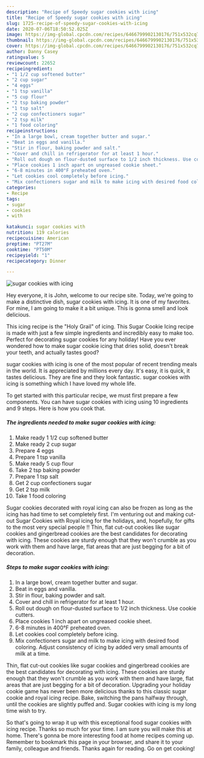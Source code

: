 ```yaml
---
description: "Recipe of Speedy sugar cookies with icing"
title: "Recipe of Speedy sugar cookies with icing"
slug: 1725-recipe-of-speedy-sugar-cookies-with-icing
date: 2020-07-06T18:50:52.025Z
image: https://img-global.cpcdn.com/recipes/6466799902130176/751x532cq70/sugar-cookies-with-icing-recipe-main-photo.jpg
thumbnail: https://img-global.cpcdn.com/recipes/6466799902130176/751x532cq70/sugar-cookies-with-icing-recipe-main-photo.jpg
cover: https://img-global.cpcdn.com/recipes/6466799902130176/751x532cq70/sugar-cookies-with-icing-recipe-main-photo.jpg
author: Danny Casey
ratingvalue: 5
reviewcount: 22652
recipeingredient:
- "1 1/2 cup softened butter"
- "2 cup sugar"
- "4 eggs"
- "1 tsp vanilla"
- "5 cup flour"
- "2 tsp baking powder"
- "1 tsp salt"
- "2 cup confectioners sugar"
- "2 tsp milk"
- "1 food coloring"
recipeinstructions:
- "In a large bowl, cream together butter and sugar."
- "Beat in eggs and vanilla."
- "Stir in flour, baking powder and salt."
- "Cover and chill in refrigerator for at least 1 hour."
- "Roll out dough on flour-dusted surface to 1/2 inch thickness. Use cookie cutters."
- "Place cookies 1 inch apart on ungreased cookie sheet."
- "6-8 minutes in 400°F preheated oven."
- "Let cookies cool completely before icing."
- "Mix confectioners sugar and milk to make icing with desired food coloring. Adjust consistency of icing by added very small amounts of milk at a time."
categories:
- Recipe
tags:
- sugar
- cookies
- with

katakunci: sugar cookies with 
nutrition: 119 calories
recipecuisine: American
preptime: "PT27M"
cooktime: "PT50M"
recipeyield: "1"
recipecategory: Dinner

---
```



![sugar cookies with icing](https://img-global.cpcdn.com/recipes/6466799902130176/751x532cq70/sugar-cookies-with-icing-recipe-main-photo.jpg)

Hey everyone, it is John, welcome to our recipe site. Today, we're going to make a distinctive dish, sugar cookies with icing. It is one of my favorites. For mine, I am going to make it a bit unique. This is gonna smell and look delicious.

This icing recipe is the &#34;Holy Grail&#34; of icing. This Sugar Cookie Icing recipe is made with just a few simple ingredients and incredibly easy to make too. Perfect for decorating sugar cookies for any holiday! Have you ever wondered how to make sugar cookie icing that dries solid, doesn&#39;t break your teeth, and actually tastes good?

sugar cookies with icing is one of the most popular of recent trending meals in the world. It is appreciated by millions every day. It's easy, it is quick, it tastes delicious. They are fine and they look fantastic. sugar cookies with icing is something which I have loved my whole life.


To get started with this particular recipe, we must first prepare a few components. You can have sugar cookies with icing using 10 ingredients and 9 steps. Here is how you cook that.

<!--inarticleads1-->

##### The ingredients needed to make sugar cookies with icing:

1. Make ready 1 1/2 cup softened butter
1. Make ready 2 cup sugar
1. Prepare 4 eggs
1. Prepare 1 tsp vanilla
1. Make ready 5 cup flour
1. Take 2 tsp baking powder
1. Prepare 1 tsp salt
1. Get 2 cup confectioners sugar
1. Get 2 tsp milk
1. Take 1 food coloring


Sugar cookies decorated with royal icing can also be frozen as long as the icing has had time to set completely first. I&#39;m venturing out and making cut-out Sugar Cookies with Royal icing for the holidays, and, hopefully, for gifts to the most very special people !! Thin, flat cut-out cookies like sugar cookies and gingerbread cookies are the best candidates for decorating with icing. These cookies are sturdy enough that they won&#39;t crumble as you work with them and have large, flat areas that are just begging for a bit of decoration. 

<!--inarticleads2-->

##### Steps to make sugar cookies with icing:

1. In a large bowl, cream together butter and sugar.
1. Beat in eggs and vanilla.
1. Stir in flour, baking powder and salt.
1. Cover and chill in refrigerator for at least 1 hour.
1. Roll out dough on flour-dusted surface to 1/2 inch thickness. Use cookie cutters.
1. Place cookies 1 inch apart on ungreased cookie sheet.
1. 6-8 minutes in 400°F preheated oven.
1. Let cookies cool completely before icing.
1. Mix confectioners sugar and milk to make icing with desired food coloring. Adjust consistency of icing by added very small amounts of milk at a time.


Thin, flat cut-out cookies like sugar cookies and gingerbread cookies are the best candidates for decorating with icing. These cookies are sturdy enough that they won&#39;t crumble as you work with them and have large, flat areas that are just begging for a bit of decoration. Upgrading your holiday cookie game has never been more delicious thanks to this classic sugar cookie and royal icing recipe. Bake, switching the pans halfway through, until the cookies are slightly puffed and. Sugar cookies with icing is my long time wish to try. 

So that's going to wrap it up with this exceptional food sugar cookies with icing recipe. Thanks so much for your time. I am sure you will make this at home. There's gonna be more interesting food at home recipes coming up. Remember to bookmark this page in your browser, and share it to your family, colleague and friends. Thanks again for reading. Go on get cooking!
